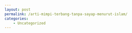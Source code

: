 ```yaml
---
layout: post
permalink: /arti-mimpi-terbang-tanpa-sayap-menurut-islam/
categories:
    - Uncategorized
---
```


